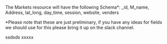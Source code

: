 The Markets resource will have the following Schema*:
_id, M_name, Address, lat_long, day_time, session, website, venders

*Please note that these are just preliminary, if you have any ideas for fields we
should use for this please bring it up on the slack channel.



ssdsds
xxxxx
